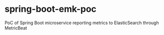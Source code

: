 # spring-boot-emk-poc
PoC of Spring Boot microservice reporting metrics to ElasticSearch through MetricBeat
